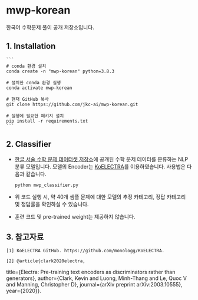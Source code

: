 # mwp-korean
한국어 수학문제 풀이 공개 저장소입니다.

## 1. Installation
   
    ```
    # conda 환경 설치
    conda create -n "mwp-korean" python=3.8.3   
    
    # 설치한 conda 환경 실행
    conda activate mwp-korean
    
    # 현재 GitHub 복사
    git clone https://github.com/jkc-ai/mwp-korean.git
    
    # 실행에 필요한 패키지 설치
    pip install -r requirements.txt
    ```
    
## 2. Classifier
   
   * [한글 서술 수학 문제 데이터셋 저장소](https://github.com/jkc-ai/mwp-korean-data)에 공개된 수학 문제 데이터를 분류하는 NLP 분류 모델입니다. 모델의 Encoder는 [KoELECTRA](https://github.com/monologg/KoELECTRA)를 이용하였습니다. 사용법은 다음과 같습니다.

        ```
        python mwp_classifier.py
        ```

   * 위 코드 실행 시, 약 40개 샘플 문제에 대한 모델의 추정 카테고리, 정답 카테고리 및 정답률을 확인하실 수 있습니다.
   * 훈련 코드 및 pre-trained weight는 제공하지 않습니다.




## 3. 참고자료

    [1] KoELECTRA GitHub. https://github.com/monologg/KoELECTRA.

    [2] @article{clark2020electra,
  title={Electra: Pre-training text encoders as discriminators rather than generators},
  author={Clark, Kevin and Luong, Minh-Thang and Le, Quoc V and Manning, Christopher D},
  journal={arXiv preprint arXiv:2003.10555},
  year={2020}}.